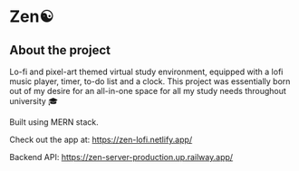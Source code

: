 # Zen☯️

## About the project
Lo-fi and pixel-art themed virtual study environment, equipped with a lofi music player, timer, to-do list and a clock. This project was essentially born out of my desire for an all-in-one space for all my study needs throughout university 🎓

Built using  MERN stack.

Check out the app at: https://zen-lofi.netlify.app/

Backend API: https://zen-server-production.up.railway.app/

